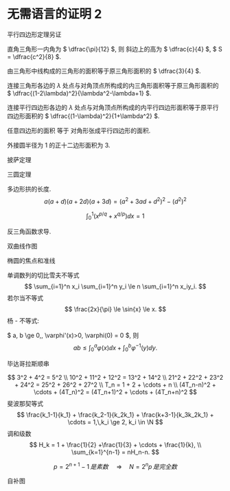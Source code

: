 # 无需语言的证明 2



平行四边形定理另证

直角三角形一内角为 $ \dfrac{\pi}{12} $, 则 斜边上的高为 $ \dfrac{c}{4} $, $ S = \dfrac{c^2}{8} $.

由三角形中线构成的三角形的面积等于原三角形面积的 $ \dfrac{3}{4} $.

连接三角形各边的 $\lambda$ 处点与对角顶点所构成的内三角形面积等于原三角形面积的 $ \dfrac{(1-2\lambda)^2}{\lambda^2-\lambda+1} $.

连接平行四边形各边的 $\lambda$ 处点与对角顶点所构成的内平行四边形面积等于原平行四边形面积的 $ \dfrac{(1-\lambda)^2}{1+\lambda^2} $.

任意四边形的面积 等于 对角形张成平行四边形的面积.

外接圆半径为 $1$ 的正十二边形面积为 $3$.

披萨定理

三圆定理

多边形拱的长度.
$$
a(a+d)(a+2d)(a+3d) = (a^2+3ad+d^2)^2 - (d^2)^2
$$

$$
\int_0^1 (x^{p/q} + x^{q/p}) \dd{x} = 1
$$

反三角函数求导.

双曲线作图

椭圆的焦点和准线

单调数列的切比雪夫不等式
$$
\sum_{i=1}^n x_i \sum_{i=1}^n y_i \le n \sum_{i=1}^n x_iy_i.
$$
若尔当不等式
$$
\frac{2x}{\pi} \le \sin{x} \le x.
$$
杨 - 不等式:

$ a, b \ge 0,\, \varphi'(x)>0, \varphi(0) = 0 $, 则
$$
ab \le \int_0^a \varphi(x)\dd{x} + \int_0^b \varphi^{-1}(y)\dd{y}.
$$

毕达哥拉斯顺串

$$
3^2 + 4^2 = 5^2
\\
10^2 + 11^2 + 12^2 = 13^2 + 14^2
\\
21^2 + 22^2 + 23^2 + 24^2 = 25^2 + 26^2 + 27^2
\\
T_n = 1 + 2 + \cdots + n
\\
(4T_n-n)^2 + \cdots + (4T_n)^2 = (4T_n+1)^2  + \cdots + (4T_n+n)^2
$$
斐波那契等式
$$
\frac{k_1-1}{k_1} + \frac{k_2-1}{k_2k_1} + \frac{k+3-1}{k_3k_2k_1} + \cdots = 1,\,k_i \ge 2, k_i \in \N
$$
调和级数
$$
H_k = 1 + \frac{1}{2} +\frac{1}{3} + \cdots + \frac{1}{k},
\\
\sum_{k=1}^{n-1} = nH_n-n.
$$

$$
p = 2^{n+1}-1 \,是素数\, \quad \Rightarrow \quad N = 2^np \, 是完全数
$$

自补图

